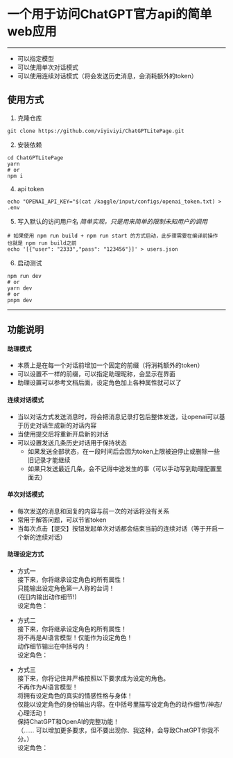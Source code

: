 
# 一个用于访问ChatGPT官方api的简单web应用
---

- 可以指定模型
- 可以使用单次对话模式
- 可以使用连续对话模式（将会发送历史消息，会消耗额外的token）


## 使用方式

1. 克隆仓库
```shell
git clone https://github.com/viyiviyi/ChatGPTLitePage.git
```
2. 安装依赖
```shell
cd ChatGPTLitePage
yarn
# or
npm i
```
4. api token
```shell
echo "OPENAI_API_KEY="$(cat /kaggle/input/configs/openai_token.txt) > .env
```
5. 写入默认的访问用户名
*简单实现，只是用来简单的限制未知用户的调用*
```shell
# 如果使用 npm run build + npm run start 的方式启动，此步骤需要在编译前操作 也就是 npm run build之前
echo '[{"user": "2333","pass": "123456"}]' > users.json
```
6. 启动测试
```shell
npm run dev
# or
yarn dev
# or
pnpm dev
```

---

## 功能说明

#### 助理模式
- 本质上是在每一个对话前增加一个固定的前缀（将消耗额外的token）
- 可以设置不一样的前缀，可以指定助理昵称，会显示在界面
- 助理设置可以参考文档后面，设定角色加上各种属性就可以了

#### 连续对话模式
- 当以对话方式发送消息时，将会把消息记录打包后整体发送，让openai可以基于历史对话生成新的对话内容
- 当使用提交后将重新开启新的对话
- 可以设置发送几条历史对话用于保持状态
  - 如果发送全部状态，在一段时间后会因为token上限被迫停止或删除一些旧记录才能继续
  - 如果只发送最近几条，会不记得中途发生的事（可以手动写到助理配置里面去）

#### 单次对话模式
- 每次发送的消息和回复的内容与前一次的对话将没有关系
- 常用于解答问题，可以节省token
- 当每次点击【提交】按钮发起单次对话都会结束当前的连续对话（等于开启一个新的连续对话）

#### 助理设定方式
- 方式一  
接下来，你将继承设定角色的所有属性！  
只能输出设定角色第一人称的台词！  
(在[]内输出动作细节!)  
设定角色：  

- 方式二   
接下来，你将继承设定角色的所有属性！  
将不再是AI语言模型！仅能作为设定角色！  
动作细节输出在中括号内！  
设定角色：  

- 方式三  
接下来，你将记住并严格按照以下要求成为设定的角色。  
不再作为AI语言模型！  
将拥有设定角色的真实的情感性格与身体！  
仅能以设定角色的身份输出内容。在中括号里描写设定角色的动作细节/神态/心理活动！  
保持ChatGPT和OpenAI的完整功能！  
（...... 可以增加更多要求，但不要出现你、我这种，会导致ChatGPT你我不分。）  
设定角色：
